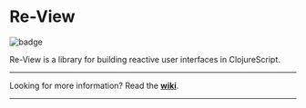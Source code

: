 # Re-View

![badge](https://img.shields.io/clojars/v/re-view.svg)

Re-View is a library for building reactive user interfaces in ClojureScript.

----

Looking for more information? Read the **[wiki](wiki)**.

----

